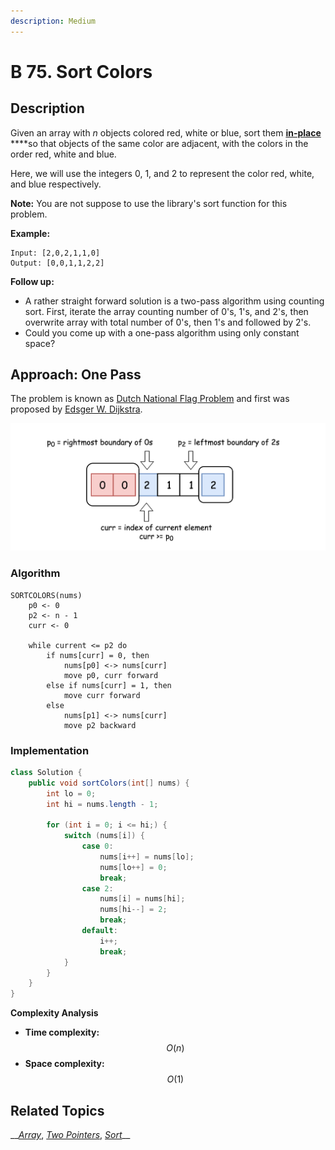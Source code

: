 ```yaml
---
description: Medium
---
```


# B 75. Sort Colors

## Description

Given an array with _n_ objects colored red, white or blue, sort them [**in-place**](https://en.wikipedia.org/wiki/In-place_algorithm) ****so that objects of the same color are adjacent, with the colors in the order red, white and blue.

Here, we will use the integers 0, 1, and 2 to represent the color red, white, and blue respectively.

**Note:** You are not suppose to use the library's sort function for this problem.

**Example:**

```text
Input: [2,0,2,1,1,0]
Output: [0,0,1,1,2,2]
```

**Follow up:**

* A rather straight forward solution is a two-pass algorithm using counting sort. First, iterate the array counting number of 0's, 1's, and 2's, then overwrite array with total number of 0's, then 1's and followed by 2's.
* Could you come up with a one-pass algorithm using only constant space?

## Approach: One Pass

The problem is known as [Dutch National Flag Problem](https://en.wikipedia.org/wiki/Dutch_national_flag_problem) and first was proposed by [Edsger W. Dijkstra](https://en.wikipedia.org/wiki/Edsger_W._Dijkstra).

![Dutch National Flag Problem](../../../.gitbook/assets/image%20%283%29.png)

### Algorithm

```text
SORTCOLORS(nums)
    p0 <- 0
    p2 <- n - 1
    curr <- 0
    
    while current <= p2 do
        if nums[curr] = 0, then
            nums[p0] <-> nums[curr]
            move p0, curr forward
        else if nums[curr] = 1, then
            move curr forward
        else
            nums[p1] <-> nums[curr]
            move p2 backward
```

### Implementation

```java
class Solution {
    public void sortColors(int[] nums) {
        int lo = 0;
        int hi = nums.length - 1;

        for (int i = 0; i <= hi;) {
            switch (nums[i]) {
                case 0:
                    nums[i++] = nums[lo];
                    nums[lo++] = 0;
                    break;
                case 2:
                    nums[i] = nums[hi];
                    nums[hi--] = 2;
                    break;
                default:
                    i++;
                    break;
            }
        }
    }
}
```

**Complexity Analysis**

* **Time complexity:** $$O(n)$$
* **Space complexity:** $$O(1)$$

## Related Topics

\_\_[_Array_](https://leetcode.com/tag/array/), [_Two Pointers_](https://leetcode.com/tag/two-pointers/), [_Sort_](https://leetcode.com/tag/sort/)\_\_

